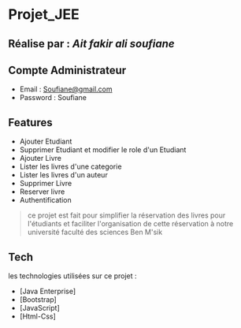 # Projet_JEE
##  Réalise par :  _Ait fakir ali soufiane_

## Compte Administrateur
  - Email : Soufiane@gmail.com
  - Password : Soufiane
## Features

- Ajouter Etudiant
- Supprimer Etudiant et modifier le role d'un Etudiant
- Ajouter Livre
- Lister les livres d'une categorie
- Lister les livres d'un auteur
- Supprimer Livre
- Reserver livre
- Authentification

>ce projet est fait pour 
>simplifier la réservation 
>des livres pour l'étudiants et faciliter 
>l'organisation de cette réservation
>à notre université faculté 
>des sciences Ben M'sik

## Tech

les technologies utilisées sur ce projet :

- [Java Enterprise]
- [Bootstrap] 
- [JavaScript] 
- [Html-Css]



